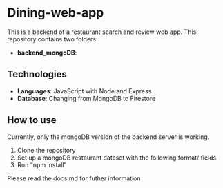 # Dining-web-app

This is a backend of a restaurant search and review web app. This repository contains two folders:
* __backend_mongoDB__: 

## Technologies
* __Languages__: JavaScript with Node and Express
* __Database__: Changing from MongoDB to Firestore

## How to use
Currently, only the mongoDB version of the backend server is working. 
1. Clone the repository
2. Set up a mongoDB restaurant dataset with the following format/ fields
3. Run "npm install"

Please read the docs.md for futher information